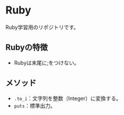 # Ruby
Ruby学習用のリポジトリです。

## Rubyの特徴
- Rubyは末尾に;をつけない。

## メソッド
- `.to_i`：文字列を整数（Integer）に変換する。
- `puts`：標準出力。